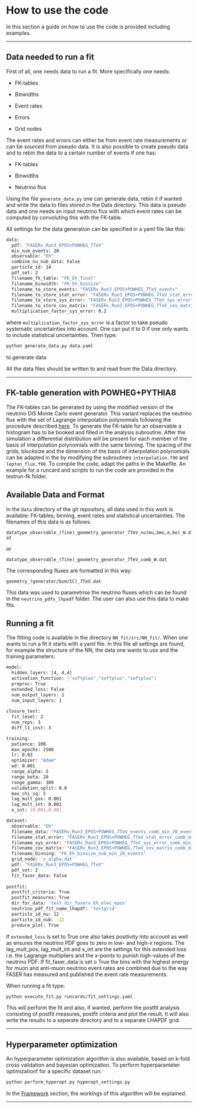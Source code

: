 # How to use the code
In this section a guide on how to use the code is provided including examples.

---

## Data needed to run a fit
First of all, one needs data to run a fit. More specifically one needs:

- FK-tables

- Binwidths

- Event rates

- Errors

- Grid nodes

The event rates and errors can either be from event rate measurements or can be sourced from pseudo data. It is also possible to create pseudo data and to rebin the data to a certain number of events if one has: 

- FK-tables

- Binwidths

- Neutrino flux

Using the file ```generate_data.py``` one can generate data, rebin it if wanted and write the data to files stored in the Data directory. This data is pseudo data and one needs an input neutrino flux with which event rates can be computed by convoluting this with the FK-table.

All settings for the data generation can be specified in a yaml file like this:
```bash
data:
  pdf: "FASERv_Run3_EPOS+POWHEG_7TeV" 
  min_num_events: 20
  observable: "Eh"
  combine_nu_nub_data: False
  particle_id: 14
  pdf_set: 2
  filename_fk_table: "FK_Eh_final"
  filename_binwidth: "FK_Eh_binsize"
  filename_to_store_events: "FASERv_Run3_EPOS+POWHEG_7TeV_events"
  filename_to_store_stat_error: "FASERv_Run3_EPOS+POWHEG_7TeV_stat_error"
  filename_to_store_sys_error: "FASERv_Run3_EPOS+POWHEG_7TeV_sys_error"
  filename_to_store_cov_matrix: "FASERv_Run3_EPOS+POWHEG_7TeV_cov_matrix"
  multiplication_factor_sys_error: 0.2
```
where ```multiplication_factor_sys_error``` is a factor to take pseudo systematic uncertainties into account. One can put it to 0 if one only wants to include statistical uncertainties. 
Then type:
```bash
python generate_data.py data.yaml
```
to generate data

All the data files should be written to and read from the Data directory.

---

## FK-table generation with POWHEG+PYTHIA8
The FK-tables can be generated by using the modified version of the neutrino DIS Monte Carlo event generator. This variant replaces the neutrino flux with the set of Lagrange interpolation polynomials following the procedure described [here](img/Thesis_01_07.pdf). To generate the FK-table for an observable a histogram has to be booked and filled in the analysis subroutine. After the simulation a differential distribution will be present for each member of the basis of interpolation polynomials with the same binning. The spacing of the grids, blocksize and the dimension of the basis of interpolation polynomials can be adapted in the by modifying the subroutines ```interpolation.f90``` and ```lepton_flux.f90```. To compile the code, adapt the paths in the Makefile. An example for a runcard and scripts to run the code are provided in the testrun-fk folder. 

## Available Data and Format
In the ```Data``` directory of the git repository, all data used in this work is available: FK-tables, binning, event rates and statistical uncertainties. The filenames of this data is as follows: 

```datatype_observable_(fine)_geometry_generator_7TeV_nu(mu,bmu,e,be)_W.dat```

or 

```datatype_observable_(fine)_geometry_generator_7TeV_comb_W.dat```

The corresponding fluxes are formatted in this way:

```geometry_(generator/bsm/IC)_7TeV.dat```

This data was used to parametrise the neutrino fluxes which can be found in the ```neutrino_pdfs_lhpadf``` folder. The user can also use this data to make fits.

## Running a fit
The fitting code is available in the directory ```NN_fit/src/NN_fit/```.
When one wants to run a fit it starts with a yaml file. In this file all settings are found, for example the structure of the NN, the data one wants to use and the training parameters:

```bash
model:
  hidden_layers: [4, 4,4]
  activation_function: ["softplus","softplus","softplus"]
  preproc: True
  extended_loss: False
  num_output_layers: 1
  num_input_layers: 1
  
closure_test:
  fit_level: 2
  num_reps: 3
  diff_l1_inst: 3

training:
  patience: 100
  max_epochs: 2500
  lr: 0.03
  optimizer: "Adam"
  wd: 0.001
  range_alpha: 5
  range_beta: 20
  range_gamma: 100
  validation_split: 0.0
  max_chi_sq: 5
  lag_mult_pos: 0.001
  lag_mult_int: 0.001
  x_int: [0.001,0.98]

dataset:
  observable: "Eh"
  filename_data: "FASERv_Run3_EPOS+POWHEG_7TeV_events_comb_min_20_events"
  filename_stat_error: "FASERv_Run3_EPOS+POWHEG_7TeV_stat_error_comb_min_20_events"
  filename_sys_error: "FASERv_Run3_EPOS+POWHEG_7TeV_sys_error_comb_min_20_events"
  filename_cov_matrix: "FASERv_Run3_EPOS+POWHEG_7TeV_cov_matrix_comb_min_20_events"
  filename_binning: "FK_Eh_binsize_nub_min_20_events"
  grid_node: 'x_alpha.dat'
  pdf: "FASERv_Run3_EPOS+POWHEG_7TeV"
  pdf_set: 2
  fit_faser_data: False
  
postfit:
  postfit_criteria: True
  postfit_measures: True
  dir_for_data: 'test_dir_faserv_Eh_elec_epos'
  neutrino_pdf_fit_name_lhapdf: 'testgrid'
  particle_id_nu: 12
  particle_id_nub: -12
  produce_plot: True
```
If ```extended_loss``` is set to True one also takes positivity into account as well as ensures the neutrino PDF goes to zero in low- and high-x regions. The lag_mult_pos, lag_mult_int and x_int are the settings for this extended loss i.e. the Lagrange multipliers and the x-points to punish high-values of the neutrino PDF. If fit_faser_data is set o True the bins with the highest energy for muon and anti-muon neutrino event rates are combined due to the way FASER has measured and published the event rate measurements.

When running a fit type: 
```bash
python execute_fit.py runcards/fit_settings.yaml
```
This will perform the fit and also, if wanted, perform the postfit analysis consisting of postfit measures, postfit criteria and plot the result. It will also write the results to a seperate directory and to a separate LHAPDF grid. 

---

## Hyperparameter optimization
An hyperparameter optimization algorithm is also available, based on k-fold cross validation and bayesian optimization. To perform hyperparameter optimizationf for a specific dataset run:

```bash
python perform_hyperopt.py hyperopt_settings.py
```
In the [Framework](framework.md) section, the workings of this algorithm will be explained. 

---